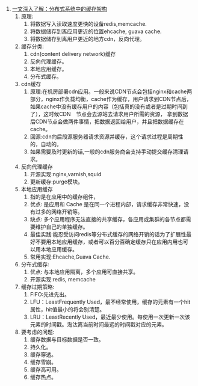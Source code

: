 1. [一文深入了解：分布式系统中的缓存架构](http://developer.51cto.com/art/201807/579665.htm)        
    1. 原理:     
        1. 将数据写入读取速度更快的设备redis,memcache.        
        1. 将数据储存到离应用更近的位置ehcache, guava cache.      
        1. 将数据储存到离用户更近的地方cdn，反向代理。       
    1. 缓存分类:       
        1. cdn(content delivery network)缓存           
        1. 反向代理缓存。        
        1. 本地应用缓存。       
        1. 分布式缓存。      
    1. cdn缓存       
        1. 原理:在机房部署cdn应用。一般来说CDN节点会包括nginx和cache两部分，nginx作负载均衡，cache作为缓存，用户请求到CDN节点后，
        如果cache中没有缓存用户的内容（包括真的没有或者是过期时间到了），这时候CDN　节点会去源站去请求用户所需的资源，
        拿到数据后CDN节点会做两件事情，把数据返回给用户，并且把数据缓存在cache。       
        1. 回源:cdn向后段源服务器请求资源并缓存，这个请求过程是周期性的，自动的。     
        1. 如果需要及时更新的话,一般的cdn服务商会支持手动提交缓存清理请求。      
    1. 反向代理缓存       
        1. 开源实现:nginx,varnish,squid        
        1. 更新缓存:purge模块。     
    1. 本地应用缓存       
        1. 指的是在应用中的缓存组件，         
        1. 优点: 是应用和 Cache 是在同一个进程内部，请求缓存非常快速，没有过多的网络开销等。        
        1. 缺点: 多个应用程序无法直接的共享缓存，各应用或集群的各节点都需要维护自己的单独缓存。    
        1. 最佳实践:能忍受访问redis等分布式缓存的网络开销的话为了扩展性最好不要用本地应用缓存，或者可以百分百确定缓存只在应用内用也可以用本地应用缓存。     
        1. 常用实现:Ehcache,Guava Cache.      
    1. 分布式缓存:      
        1. 优点: 与本地应用隔离，多个应用可直接共享。      
        1. 开源实现:redis, memcache       
    1. 缓存过期策略:
        1. FIFO:先进先出。        
        1. LFU：LeastFrequently Used，最不经常使用，缓存的元素有一个hit属性，hit值最小的将会别清楚。        
        1. LRU：LeastRecently Used，最近最少使用。每使用一次更新一次该元素的时间戳。淘汰离当前时间最远的时间戳对应的元素。      
    1. 要考虑的问题:      
        1. 缓存数据与目标数据是否一致。    
        1. 持久化。      
        1. 缓存穿透。      
        1. 缓存雪崩。    
        1. 缓存高可用。     
        1. 缓存热点。   
